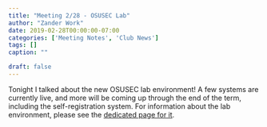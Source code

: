 ```yaml
---
title: "Meeting 2/28 - OSUSEC Lab"
author: "Zander Work"
date: 2019-02-28T00:00:00-07:00
categories: ['Meeting Notes', 'Club News']
tags: []
caption: ""

draft: false
---
```


Tonight I talked about the new OSUSEC lab environment! A few systems are currently live, and more will be coming up through the end of the term, including the self-registration system. For information about the lab environment, please see the [dedicated page for it](https://www.osusec.org/lab/).
